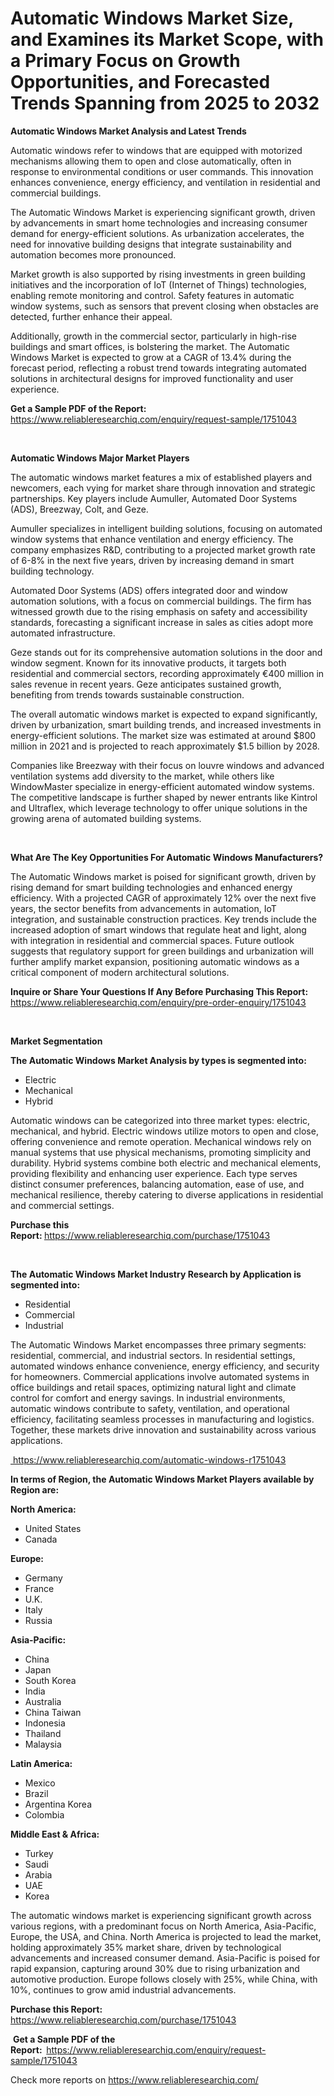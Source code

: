 <p><h1>Automatic Windows Market Size, and Examines its Market Scope, with a Primary Focus on Growth Opportunities, and Forecasted Trends Spanning from 2025 to 2032</h1></p><p><strong>Automatic Windows Market Analysis and Latest Trends</strong></p>
<p><p>Automatic windows refer to windows that are equipped with motorized mechanisms allowing them to open and close automatically, often in response to environmental conditions or user commands. This innovation enhances convenience, energy efficiency, and ventilation in residential and commercial buildings. </p><p>The Automatic Windows Market is experiencing significant growth, driven by advancements in smart home technologies and increasing consumer demand for energy-efficient solutions. As urbanization accelerates, the need for innovative building designs that integrate sustainability and automation becomes more pronounced. </p><p>Market growth is also supported by rising investments in green building initiatives and the incorporation of IoT (Internet of Things) technologies, enabling remote monitoring and control. Safety features in automatic window systems, such as sensors that prevent closing when obstacles are detected, further enhance their appeal. </p><p>Additionally, growth in the commercial sector, particularly in high-rise buildings and smart offices, is bolstering the market. The Automatic Windows Market is expected to grow at a CAGR of 13.4% during the forecast period, reflecting a robust trend towards integrating automated solutions in architectural designs for improved functionality and user experience.</p></p>
<p><strong>Get a Sample PDF of the Report:&nbsp;</strong> <a href="https://www.reliableresearchiq.com/enquiry/request-sample/1751043?utm_campaign=2442&utm_medium=2&utm_source=Github&utm_content=ia&utm_term=19022025&utm_id=automatic-windows">https://www.reliableresearchiq.com/enquiry/request-sample/1751043</a></p>
<p>&nbsp;</p>
<p><strong>Automatic Windows Major Market Players</strong></p>
<p><p>The automatic windows market features a mix of established players and newcomers, each vying for market share through innovation and strategic partnerships. Key players include Aumuller, Automated Door Systems (ADS), Breezway, Colt, and Geze.</p><p>Aumuller specializes in intelligent building solutions, focusing on automated window systems that enhance ventilation and energy efficiency. The company emphasizes R&D, contributing to a projected market growth rate of 6-8% in the next five years, driven by increasing demand in smart building technology.</p><p>Automated Door Systems (ADS) offers integrated door and window automation solutions, with a focus on commercial buildings. The firm has witnessed growth due to the rising emphasis on safety and accessibility standards, forecasting a significant increase in sales as cities adopt more automated infrastructure.</p><p>Geze stands out for its comprehensive automation solutions in the door and window segment. Known for its innovative products, it targets both residential and commercial sectors, recording approximately €400 million in sales revenue in recent years. Geze anticipates sustained growth, benefiting from trends towards sustainable construction.</p><p>The overall automatic windows market is expected to expand significantly, driven by urbanization, smart building trends, and increased investments in energy-efficient solutions. The market size was estimated at around $800 million in 2021 and is projected to reach approximately $1.5 billion by 2028.</p><p>Companies like Breezway with their focus on louvre windows and advanced ventilation systems add diversity to the market, while others like WindowMaster specialize in energy-efficient automated window systems. The competitive landscape is further shaped by newer entrants like Kintrol and Ultraflex, which leverage technology to offer unique solutions in the growing arena of automated building systems.</p></p>
<p>&nbsp;</p>
<p><strong>What Are The Key Opportunities For Automatic Windows Manufacturers?</strong></p>
<p><p>The Automatic Windows market is poised for significant growth, driven by rising demand for smart building technologies and enhanced energy efficiency. With a projected CAGR of approximately 12% over the next five years, the sector benefits from advancements in automation, IoT integration, and sustainable construction practices. Key trends include the increased adoption of smart windows that regulate heat and light, along with integration in residential and commercial spaces. Future outlook suggests that regulatory support for green buildings and urbanization will further amplify market expansion, positioning automatic windows as a critical component of modern architectural solutions.</p></p>
<p><strong>Inquire or Share Your Questions If Any Before Purchasing This Report:</strong> <a href="https://www.reliableresearchiq.com/enquiry/pre-order-enquiry/1751043?utm_campaign=2442&utm_medium=2&utm_source=Github&utm_content=ia&utm_term=19022025&utm_id=automatic-windows">https://www.reliableresearchiq.com/enquiry/pre-order-enquiry/1751043</a></p>
<p>&nbsp;</p>
<p><strong>Market Segmentation</strong></p>
<p><strong>The Automatic Windows Market Analysis by types is segmented into:</strong></p>
<p><ul><li>Electric</li><li>Mechanical</li><li>Hybrid</li></ul></p>
<p><p>Automatic windows can be categorized into three market types: electric, mechanical, and hybrid. Electric windows utilize motors to open and close, offering convenience and remote operation. Mechanical windows rely on manual systems that use physical mechanisms, promoting simplicity and durability. Hybrid systems combine both electric and mechanical elements, providing flexibility and enhancing user experience. Each type serves distinct consumer preferences, balancing automation, ease of use, and mechanical resilience, thereby catering to diverse applications in residential and commercial settings.</p></p>
<p><strong>Purchase this Report:&nbsp;</strong><a href="https://www.reliableresearchiq.com/purchase/1751043?utm_campaign=2442&utm_medium=2&utm_source=Github&utm_content=ia&utm_term=19022025&utm_id=automatic-windows">https://www.reliableresearchiq.com/purchase/1751043</a></p>
<p>&nbsp;</p>
<p><strong>The Automatic Windows Market Industry Research by Application is segmented into:</strong></p>
<p><ul><li>Residential</li><li>Commercial</li><li>Industrial</li></ul></p>
<p><p>The Automatic Windows Market encompasses three primary segments: residential, commercial, and industrial sectors. In residential settings, automated windows enhance convenience, energy efficiency, and security for homeowners. Commercial applications involve automated systems in office buildings and retail spaces, optimizing natural light and climate control for comfort and energy savings. In industrial environments, automatic windows contribute to safety, ventilation, and operational efficiency, facilitating seamless processes in manufacturing and logistics. Together, these markets drive innovation and sustainability across various applications.</p></p>
<p><a href="https://www.reliableresearchiq.com/automatic-windows-r1751043?utm_campaign=2442&utm_medium=2&utm_source=Github&utm_content=ia&utm_term=19022025&utm_id=automatic-windows">&nbsp;https://www.reliableresearchiq.com/automatic-windows-r1751043</a></p>
<p><strong>In terms of Region, the Automatic Windows Market Players available by Region are:</strong></p>
<p>
    <p> <strong> North America: </strong>
        <ul>
            <li>United States</li>
            <li>Canada</li>
        </ul>
        </p> 
    <p> <strong> Europe: </strong>
        <ul>
            <li>Germany</li>
            <li>France</li>
            <li>U.K.</li>
            <li>Italy</li>
            <li>Russia</li>
        </ul>
        </p> 
    <p> <strong> Asia-Pacific: </strong>
        <ul>
            <li>China</li>
            <li>Japan</li>
            <li>South Korea</li>
            <li>India</li>
            <li>Australia</li>
            <li>China Taiwan</li>
            <li>Indonesia</li>
            <li>Thailand</li>
            <li>Malaysia</li>
        </ul>
        </p> 
    <p> <strong> Latin America: </strong>
        <ul>
            <li>Mexico</li>
            <li>Brazil</li>
            <li>Argentina Korea</li>
            <li>Colombia</li>
        </ul>
        </p> 
    <p> <strong> Middle East & Africa: </strong>
        <ul>
            <li>Turkey</li>
            <li>Saudi</li>
            <li>Arabia</li>
            <li>UAE</li>
            <li>Korea</li>
        </ul>
    </p>
    </p>
<p><p>The automatic windows market is experiencing significant growth across various regions, with a predominant focus on North America, Asia-Pacific, Europe, the USA, and China. North America is projected to lead the market, holding approximately 35% market share, driven by technological advancements and increased consumer demand. Asia-Pacific is poised for rapid expansion, capturing around 30% due to rising urbanization and automotive production. Europe follows closely with 25%, while China, with 10%, continues to grow amid industrial advancements.</p></p>
<p><strong>Purchase this Report: </strong><a href="https://www.reliableresearchiq.com/purchase/1751043?utm_campaign=2442&utm_medium=2&utm_source=Github&utm_content=ia&utm_term=19022025&utm_id=automatic-windows">https://www.reliableresearchiq.com/purchase/1751043</a></p>
<p>&nbsp;<strong>Get a Sample PDF of the Report:&nbsp;&nbsp;</strong><a href="https://www.reliableresearchiq.com/enquiry/request-sample/1751043?utm_campaign=2442&utm_medium=2&utm_source=Github&utm_content=ia&utm_term=19022025&utm_id=automatic-windows">https://www.reliableresearchiq.com/enquiry/request-sample/1751043</a></p>
<p><strong></strong></p>
<p>Check more reports on <a href="https://www.reliableresearchiq.com/?utm_campaign=2442&utm_medium=2&utm_source=Github&utm_content=ia&utm_term=19022025&utm_id=automatic-windows">https://www.reliableresearchiq.com/</a></p>